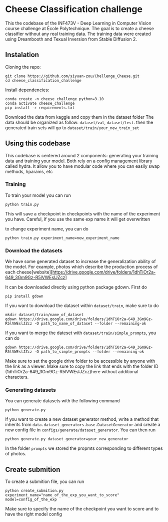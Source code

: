 # Cheese Classification challenge
This the codebase of the INF473V - Deep Learning in Computer Vision course challenge at École Polytechnique. The goal is to create a cheese classifier without any real training data. The training data were created using Dreambooth and Texual Inversion from Stable Diffusion 2.

## Instalation

Cloning the repo:
```
git clone https://github.com/siyuan-zou/Chellenge_Cheese.git
cd cheese_classification_challenge
```
Install dependencies:
```
conda create -n cheese_challenge python=3.10
conda activate cheese_challenge
pip install -r requirements.txt
```

Download the data from kaggle and copy them in the dataset folder
The data should be organized as follow: ```dataset/val```, ```dataset/test```. then the generated train sets will go to ```dataset/train/your_new_train_set```

## Using this codebase
This codebase is centered around 2 components: generating your training data and training your model.
Both rely on a config management library called hydra. It allow you to have modular code where you can easily swap methods, hparams, etc

### Training

To train your model you can run 

```
python train.py
```

This will save a checkpoint in checkpoints with the name of the experiment you have. Careful, if you use the same exp name it will get overwritten

to change experiment name, you can do

```
python train.py experiment_name=new_experiment_name
```

### Download the datasets

We have some generated dataset to increase the generalization ability of the model. For example, photos which describe the production process of each cheese[website][https://drive.google.com/drive/folders/1dhTiOr2a-649_3Gm9Gz-R5lVWEslJZcz]

It can be downloaded directly using python package gdown. First do
```
pip install gdown
```

If you want to download the dataset within ```dataset/train```, make sure to do 
```
mkdir dataset/train/name_of_dataset
gdown https://drive.google.com/drive/folders/1dhTiOr2a-649_3Gm9Gz-R5lVWEslJZcz -O path_to_name_of_dataset --folder --remaining-ok
```

If you want to merge the dateset with ```dataset/train/simple_prompts```, you can do 
```
gdown https://drive.google.com/drive/folders/1dhTiOr2a-649_3Gm9Gz-R5lVWEslJZcz -O path_to_simple_prompts --folder --remaining-ok
```

Make sure to set the google drive folder to be accessible by anyone with the link as a viewer. Make sure to copy the link that ends with the folder ID (1dhTiOr2a-649_3Gm9Gz-R5lVWEslJZcz)here without additional characters.

### Generating datasets
You can generate datasets with the following command

```
python generate.py
```

If you want to create a new dataset generator method, write a method that inherits from `data.dataset_generators.base.DatasetGenerator` and create a new config file in `configs/generate/dataset_generator`.
You can then run

```
python generate.py dataset_generator=your_new_generator
```

In the folder ```prompts``` we stored the propmts corresponding to different types of photos.

## Create submition
To create a submition file, you can run 
```
python create_submition.py experiment_name="name_of_the_exp_you_want_to_score" model=config_of_the_exp
```

Make sure to specify the name of the checkpoint you want to score and to have the right model config
